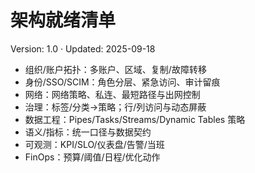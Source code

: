 # 架构就绪清单

Version: 1.0 · Updated: 2025-09-18

- 组织/账户拓扑：多账户、区域、复制/故障转移
- 身份/SSO/SCIM：角色分层、紧急访问、审计留痕
- 网络：网络策略、私连、最短路径与出网控制
- 治理：标签/分类→策略；行/列访问与动态屏蔽
- 数据工程：Pipes/Tasks/Streams/Dynamic Tables 策略
- 语义/指标：统一口径与数据契约
- 可观测：KPI/SLO/仪表盘/告警/当班
- FinOps：预算/阈值/日程/优化动作
